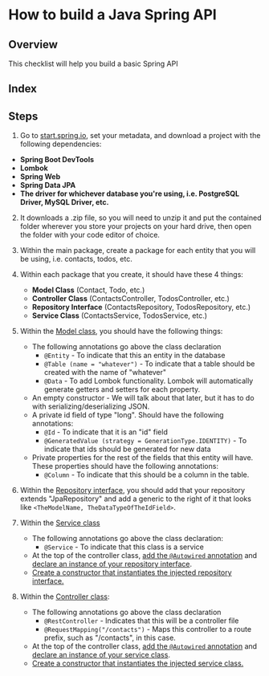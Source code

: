 # How to build a Java Spring API

## Overview
This checklist will help you build a basic Spring API

## Index

## Steps
1. Go to [start.spring.io](https://start.spring.io/), set your metadata, and download a project with the following
 dependencies:
  * **Spring Boot DevTools**
  * **Lombok**
  * **Spring Web**
  * **Spring Data JPA**
  * **The driver for whichever database you're using, i.e. PostgreSQL Driver, MySQL Driver, etc.**
  
2. It downloads a .zip file, so you will need to unzip it and put the contained folder wherever you store your
 projects on your hard drive, then open the folder with your code editor of choice.

3. Within the main package, create a package for each entity that you will be using, i.e. contacts, todos, etc.

4. Within each package that you create, it should have these 4 things:
    * **Model Class** (Contact, Todo, etc.)
    * **Controller Class** (ContactsController, TodosController, etc.)
    * **Repository Interface** (ContactsRepository, TodosRepository, etc.)
    * **Service Class** (ContactsService, TodosService, etc.)

5. Within the [Model class](https://github.com/johnazre/java-spring-api-checklist/blob/master/src/main/java/com/galvanize/contactsapibasic/contacts/Contact.java), you should have the following things:
    * The following annotations go above the class declaration
        * `@Entity` - To indicate that this an entity in the database
        * `@Table (name = "whatever")` - To indicate that a table should be created with the name of "whatever"
        * `@Data` - To add Lombok functionality. Lombok will automatically generate getters and setters for each property.
    * An empty constructor - We will talk about that later, but it has to do with serializing/deserializing JSON.
    * A private id field of type "long". Should have the following annotations:
        * `@Id` - To indicate that it is an "id" field
        * `@GeneratedValue (strategy = GenerationType.IDENTITY)` - To indicate that ids should be generated for new data
    * Private properties for the rest of the fields that this entity will have. These properties should have the
     following annotations:
        * `@Column` - To indicate that this should be a column in the table.
        
6. Within the [Repository interface](https://github.com/johnazre/java-spring-api-checklist/blob/master/src/main/java/com/galvanize/contactsapibasic/contacts/ContactsRepository.java), you should add that your repository extends "JpaRepository" and add a generic to
 the right of it that looks like `<TheModelName, TheDataTypeOfTheIdField>`.
 
7. Within the [Service class](https://github.com/johnazre/java-spring-api-checklist/blob/master/src/main/java/com/galvanize/contactsapibasic/contacts/ContactsService.java)
    * The following annotations go above the class declaration:
        * `@Service` - To indicate that this class is a service
    * At the top of the controller class, [add the `@Autowired` annotation](https://github.com/johnazre/java-spring-api-checklist/blob/5a91585eb212b111e6c0ca5261af80a507566980/src/main/java/com/galvanize/contactsapibasic/contacts/ContactsService.java#L11) 
    and [declare an instance of your repository interface](https://github.com/johnazre/java-spring-api-checklist/blob/5a91585eb212b111e6c0ca5261af80a507566980/src/main/java/com/galvanize/contactsapibasic/contacts/ContactsService.java#L12).
    * [Create a constructor that instantiates the injected repository interface.](https://github.com/johnazre/java-spring-api-checklist/blob/5a91585eb212b111e6c0ca5261af80a507566980/src/main/java/com/galvanize/contactsapibasic/contacts/ContactsService.java#L14)
    
 
8. Within the [Controller class](https://github.com/johnazre/java-spring-api-checklist/blob/master/src/main/java/com/galvanize/contactsapibasic/contacts/ContactsController.java):
    * The following annotations go above the class declaration
        * `@RestController` - Indicates that this will be a controller file
        * `@RequestMapping("/contacts")` - Maps this controller to a route prefix, such as "/contacts", in this case.
    * At the top of the controller class, [add the `@Autowired` annotation](https://github.com/johnazre/java-spring-api-checklist/blob/64f53a7b1b78eb44de772ad9730a05057fde87f5/src/main/java/com/galvanize/contactsapibasic/contacts/ContactsController.java#L14) 
    and [declare an instance of your service class](https://github.com/johnazre/java-spring-api-checklist/blob/64f53a7b1b78eb44de772ad9730a05057fde87f5/src/main/java/com/galvanize/contactsapibasic/contacts/ContactsController.java#L15).
    * [Create a constructor that instantiates the injected service class.](https://github.com/johnazre/java-spring-api-checklist/blob/64f53a7b1b78eb44de772ad9730a05057fde87f5/src/main/java/com/galvanize/contactsapibasic/contacts/ContactsController.java#L17)